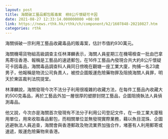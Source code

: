 ```yaml
---
layout: post
title: 海關破工藝品郵包販毒案　檢8公斤懷疑可卡因
date: 2021-08-27 12:33:14.000000000 +08:00
link: https://news.rthk.hk/rthk/ch/component/k2/1607848-20210827.htm
categories: rthk
---
```


海關偵破一宗利用工藝品收藏毒品的販毒案，估計市值約930萬元。

海關機場貨物組高級調查主任林澤麟表示，海關人員星期三在機場檢查一批由巴拿馬寄往香港、報稱是工藝品的速遞郵包，在16件工藝品內發現合共大約8公斤懷疑可卡因毒品，海關毒品調查科人員同日傍晚在觀塘一座工業大廈，拘捕一名23歲男子，他報稱是物流公司負責人，被控企圖販運危險藥物罪及阻撓海關人員罪，明天於東區裁判法院提堂。

林澤麟說，海關發現今次不法分子利用很複雜的收藏方法，在每件工藝品內收藏大約500克毒品，再於工藝品外加一層很厚的塑膠封閉工藝品，企圖阻撓執法人員偵測毒品。

他又說，今次亦是海關首次發現有不法分子利用公司登記文件，在一些工業大廈租用單位，用來收取毒品郵包，而相關單位並無發現實際業務，藉以魚目混珠、企圖逃避執法人員追查，海關會與香港郵政及物流業界加強合作，堵塞有人利用郵寄或速遞，販運危險藥物來香港。
